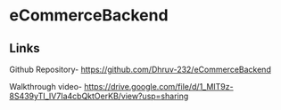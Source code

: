 # eCommerceBackend

## Links
Github Repository- https://github.com/Dhruv-232/eCommerceBackend

Walkthrough video- https://drive.google.com/file/d/1_MIT9z-8S439yTI_IV7Ia4cbQktOerKB/view?usp=sharing
